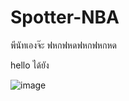 # Spotter-NBA


พีนัทเองจ๊ะ
ฟหกฟหดฟหกฟหกหด

hello ได้ยัง

![image](https://github.com/user-attachments/assets/e194f1de-b0c6-43a1-9086-bd6b797b1868)


